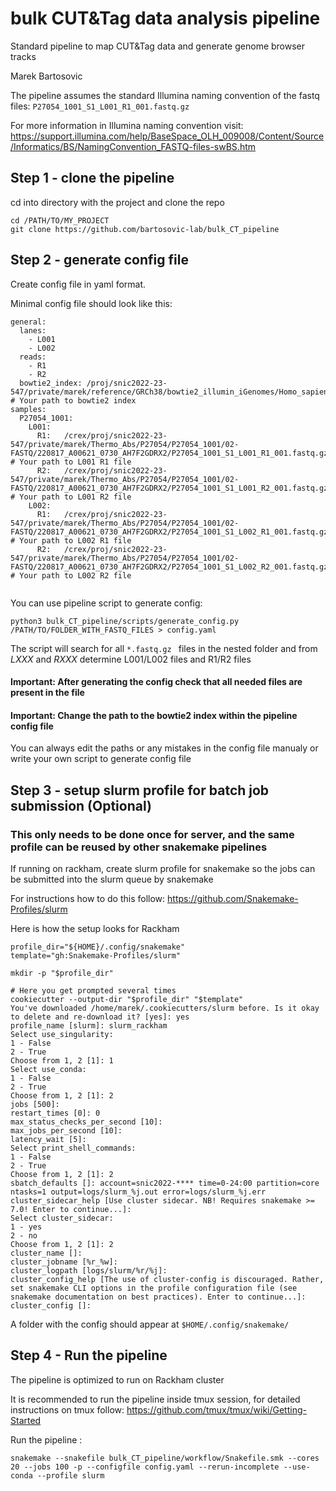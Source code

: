 # bulk CUT&Tag data analysis pipeline 
Standard pipeline to map CUT&amp;Tag data and generate genome browser tracks

Marek Bartosovic 

The pipeline assumes the standard Illumina naming convention of the fastq files:
```P27054_1001_S1_L001_R1_001.fastq.gz```

For more information in Illumina naming convention visit:
https://support.illumina.com/help/BaseSpace_OLH_009008/Content/Source/Informatics/BS/NamingConvention_FASTQ-files-swBS.htm

## Step 1 - clone the pipeline 

cd into directory with the project and clone the repo

```
cd /PATH/TO/MY_PROJECT
git clone https://github.com/bartosovic-lab/bulk_CT_pipeline
```

## Step 2 - generate config file 

Create config file in yaml format.

Minimal config file should look like this:
```
general:
  lanes:
    - L001
    - L002
  reads:
    - R1
    - R2
  bowtie2_index: /proj/snic2022-23-547/private/marek/reference/GRCh38/bowtie2_illumin_iGenomes/Homo_sapiens/NCBI/GRCh38/Sequence/Bowtie2Index/genome # Your path to bowtie2 index
samples:
  P27054_1001:
    L001:
      R1:   /crex/proj/snic2022-23-547/private/marek/Thermo_Abs/P27054/P27054_1001/02-FASTQ/220817_A00621_0730_AH7F2GDRX2/P27054_1001_S1_L001_R1_001.fastq.gz   # Your path to L001 R1 file
      R2:   /crex/proj/snic2022-23-547/private/marek/Thermo_Abs/P27054/P27054_1001/02-FASTQ/220817_A00621_0730_AH7F2GDRX2/P27054_1001_S1_L001_R2_001.fastq.gz   # Your path to L001 R2 file
    L002:
      R1:   /crex/proj/snic2022-23-547/private/marek/Thermo_Abs/P27054/P27054_1001/02-FASTQ/220817_A00621_0730_AH7F2GDRX2/P27054_1001_S1_L002_R1_001.fastq.gz   # Your path to L002 R1 file
      R2:   /crex/proj/snic2022-23-547/private/marek/Thermo_Abs/P27054/P27054_1001/02-FASTQ/220817_A00621_0730_AH7F2GDRX2/P27054_1001_S1_L002_R2_001.fastq.gz   # Your path to L002 R2 file


```

You can use pipeline script to generate config:

```python3 bulk_CT_pipeline/scripts/generate_config.py /PATH/TO/FOLDER_WITH_FASTQ_FILES > config.yaml```

The script will search for all ```*.fastq.gz ``` files in the nested folder and from _LXXX_ and _RXXX_ determine L001/L002 files and  R1/R2 files 

#### Important:  After generating the config check that all needed files are present in the file
#### Important: Change the path to the bowtie2 index within the pipeline config file
You can always edit the paths or any mistakes in the config file manualy or write your own script to generate config file

## Step 3 - setup slurm profile for batch job submission (Optional)

### This only needs to be done once for server, and the same profile can be reused by other snakemake pipelines

If running on rackham, create slurm profile for snakemake so the jobs can be submitted into the slurm queue by snakemake

For instructions how to do this follow:
https://github.com/Snakemake-Profiles/slurm

Here is how the setup looks for Rackham
```angular2html
profile_dir="${HOME}/.config/snakemake"
template="gh:Snakemake-Profiles/slurm"

mkdir -p "$profile_dir"

# Here you get prompted several times
cookiecutter --output-dir "$profile_dir" "$template"
You've downloaded /home/marek/.cookiecutters/slurm before. Is it okay to delete and re-download it? [yes]: yes
profile_name [slurm]: slurm_rackham
Select use_singularity:
1 - False
2 - True
Choose from 1, 2 [1]: 1
Select use_conda:
1 - False
2 - True
Choose from 1, 2 [1]: 2
jobs [500]:    
restart_times [0]: 0
max_status_checks_per_second [10]: 
max_jobs_per_second [10]: 
latency_wait [5]: 
Select print_shell_commands:
1 - False
2 - True
Choose from 1, 2 [1]: 2
sbatch_defaults []: account=snic2022-**** time=0-24:00 partition=core ntasks=1 output=logs/slurm_%j.out error=logs/slurm_%j.err
cluster_sidecar_help [Use cluster sidecar. NB! Requires snakemake >= 7.0! Enter to continue...]: 
Select cluster_sidecar:
1 - yes
2 - no
Choose from 1, 2 [1]: 2
cluster_name []:        
cluster_jobname [%r_%w]: 
cluster_logpath [logs/slurm/%r/%j]: 
cluster_config_help [The use of cluster-config is discouraged. Rather, set snakemake CLI options in the profile configuration file (see snakemake documentation on best practices). Enter to continue...]: 
cluster_config []:
```
A folder with the config should appear at 
```$HOME/.config/snakemake/```

## Step 4 - Run the pipeline 
The pipeline is optimized to run on Rackham cluster

It is recommended to run the pipeline inside tmux session, for detailed instructions on tmux follow:
https://github.com/tmux/tmux/wiki/Getting-Started


Run the pipeline :

```snakemake --snakefile bulk_CT_pipeline/workflow/Snakefile.smk --cores 20 --jobs 100 -p --configfile config.yaml --rerun-incomplete --use-conda --profile slurm```